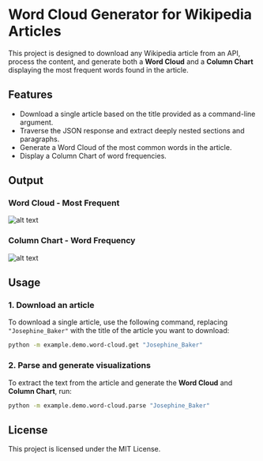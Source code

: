 # Word Cloud Generator for Wikipedia Articles

This project is designed to download any Wikipedia article from an API, process the content, and generate both a **Word Cloud** and a **Column Chart** displaying the most frequent words found in the article.

## Features

- Download a single article based on the title provided as a command-line argument.
- Traverse the JSON response and extract deeply nested sections and paragraphs.
- Generate a Word Cloud of the most common words in the article.
- Display a Column Chart of word frequencies.

## Output
### Word Cloud - Most Frequent
![alt text](image.png)

### Column Chart - Word Frequency
![alt text](image-1.png)

## Usage

### 1. Download an article
To download a single article, use the following command, replacing `"Josephine_Baker"` with the title of the article you want to download:

```bash
python -m example.demo.word-cloud.get "Josephine_Baker"
```

### 2. Parse and generate visualizations
To extract the text from the article and generate the **Word Cloud** and **Column Chart**, run:

```bash
python -m example.demo.word-cloud.parse "Josephine_Baker"
```



## License

This project is licensed under the MIT License.
